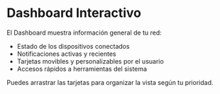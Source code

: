 # Dashboard Interactivo

El Dashboard muestra información general de tu red:

- Estado de los dispositivos conectados
- Notificaciones activas y recientes
- Tarjetas movibles y personalizables por el usuario
- Accesos rápidos a herramientas del sistema

Puedes arrastrar las tarjetas para organizar la vista según tu prioridad.
